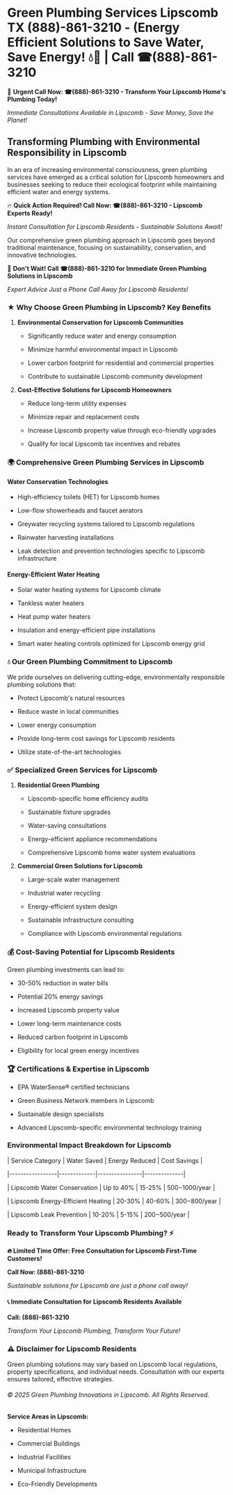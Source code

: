 # Green Plumbing Services Lipscomb TX (888)-861-3210 - (Energy Efficient Solutions to Save Water, Save Energy! 💧🌿 | Call ☎(888)-861-3210

🚨 **Urgent Call Now: ☎(888)-861-3210 - Transform Your Lipscomb Home's Plumbing Today!**
*Immediate Consultations Available in Lipscomb - Save Money, Save the Planet!*

## Transforming Plumbing with Environmental Responsibility in Lipscomb

In an era of increasing environmental consciousness, green plumbing services have emerged as a critical solution for Lipscomb homeowners and businesses seeking to reduce their ecological footprint while maintaining efficient water and energy systems. 

🔥 **Quick Action Required! Call Now: ☎(888)-861-3210 - Lipscomb Experts Ready!**
*Instant Consultation for Lipscomb Residents - Sustainable Solutions Await!*

Our comprehensive green plumbing approach in Lipscomb goes beyond traditional maintenance, focusing on sustainability, conservation, and innovative technologies.

🚨 **Don't Wait! Call ☎(888)-861-3210 for Immediate Green Plumbing Solutions in Lipscomb**
*Expert Advice Just a Phone Call Away for Lipscomb Residents!*

### ★ Why Choose Green Plumbing in Lipscomb? Key Benefits

1. **Environmental Conservation for Lipscomb Communities** 
   - Significantly reduce water and energy consumption
   - Minimize harmful environmental impact in Lipscomb
   - Lower carbon footprint for residential and commercial properties
   - Contribute to sustainable Lipscomb community development

2. **Cost-Effective Solutions for Lipscomb Homeowners** 
   - Reduce long-term utility expenses
   - Minimize repair and replacement costs
   - Increase Lipscomb property value through eco-friendly upgrades
   - Qualify for local Lipscomb tax incentives and rebates

### 🌍 Comprehensive Green Plumbing Services in Lipscomb

#### Water Conservation Technologies
- High-efficiency toilets (HET) for Lipscomb homes
- Low-flow showerheads and faucet aerators
- Greywater recycling systems tailored to Lipscomb regulations
- Rainwater harvesting installations
- Leak detection and prevention technologies specific to Lipscomb infrastructure

#### Energy-Efficient Water Heating
- Solar water heating systems for Lipscomb climate
- Tankless water heaters
- Heat pump water heaters
- Insulation and energy-efficient pipe installations
- Smart water heating controls optimized for Lipscomb energy grid

### 💧 Our Green Plumbing Commitment to Lipscomb

We pride ourselves on delivering cutting-edge, environmentally responsible plumbing solutions that:
- Protect Lipscomb's natural resources
- Reduce waste in local communities
- Lower energy consumption
- Provide long-term cost savings for Lipscomb residents
- Utilize state-of-the-art technologies

### ✅ Specialized Green Services for Lipscomb

1. **Residential Green Plumbing**
   - Lipscomb-specific home efficiency audits
   - Sustainable fixture upgrades
   - Water-saving consultations
   - Energy-efficient appliance recommendations
   - Comprehensive Lipscomb home water system evaluations

2. **Commercial Green Solutions for Lipscomb**
   - Large-scale water management
   - Industrial water recycling
   - Energy-efficient system design
   - Sustainable infrastructure consulting
   - Compliance with Lipscomb environmental regulations

### 💰 Cost-Saving Potential for Lipscomb Residents

Green plumbing investments can lead to:
- 30-50% reduction in water bills
- Potential 20% energy savings
- Increased Lipscomb property value
- Lower long-term maintenance costs
- Reduced carbon footprint in Lipscomb
- Eligibility for local green energy incentives

### 🏆 Certifications & Expertise in Lipscomb

- EPA WaterSense® certified technicians
- Green Business Network members in Lipscomb
- Sustainable design specialists
- Advanced Lipscomb-specific environmental technology training

### Environmental Impact Breakdown for Lipscomb

| Service Category | Water Saved | Energy Reduced | Cost Savings |
|-----------------|-------------|----------------|--------------|
| Lipscomb Water Conservation | Up to 40% | 15-25% | $500-$1000/year |
| Lipscomb Energy-Efficient Heating | 20-30% | 40-60% | $300-$800/year |
| Lipscomb Leak Prevention | 10-20% | 5-15% | $200-$500/year |

### Ready to Transform Your Lipscomb Plumbing? ⚡

**🔥 Limited Time Offer: Free Consultation for Lipscomb First-Time Customers!**

**Call Now: (888)-861-3210**
*Sustainable solutions for Lipscomb are just a phone call away!*

#### 📞 Immediate Consultation for Lipscomb Residents Available

**Call: (888)-861-3210**
*Transform Your Lipscomb Plumbing, Transform Your Future!*

### ⚠️ Disclaimer for Lipscomb Residents

Green plumbing solutions may vary based on Lipscomb local regulations, property specifications, and individual needs. Consultation with our experts ensures tailored, effective strategies.

###### © 2025 Green Plumbing Innovations in Lipscomb. All Rights Reserved.

**Service Areas in Lipscomb:** 
- Residential Homes
- Commercial Buildings
- Industrial Facilities
- Municipal Infrastructure
- Eco-Friendly Developments
